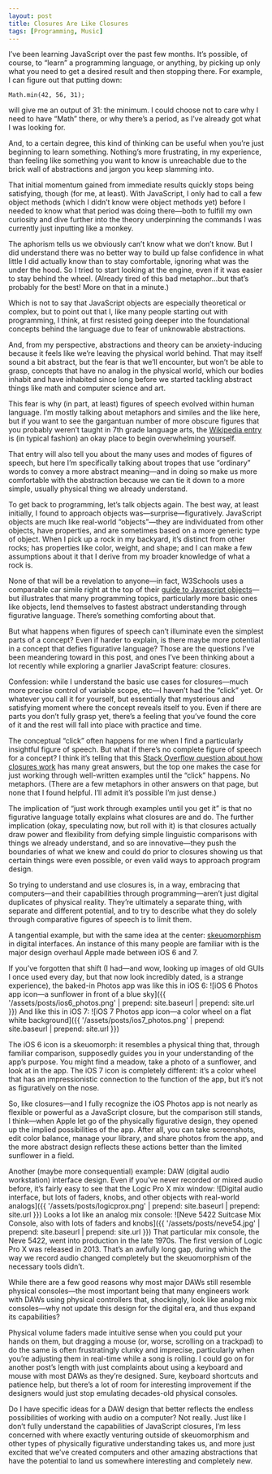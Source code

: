 ```yaml
---
layout: post
title: Closures Are Like Closures
tags: [Programming, Music]
---
```

I’ve been learning JavaScript over the past few months. It’s possible, of course, to “learn” a programming language, or anything, by picking up only what you need to get a desired result and then stopping there. For example, I can figure out that putting down:

	Math.min(42, 56, 31);

will give me an output of 31: the minimum. I could choose not to care why I need to have “Math” there, or why there’s a period, as I’ve already got what I was looking for.

And, to a certain degree, this kind of thinking can be useful when you’re just beginning to learn something. Nothing’s more frustrating, in my experience, than feeling like something you want to know is unreachable due to the brick wall of abstractions and jargon you keep slamming into.

That initial momentum gained from immediate results quickly stops being satisfying, though (for me, at least). With JavaScript, I only had to call a few object methods (which I didn’t know were object methods yet) before I needed to know what that period was doing there—both to fulfill my own curiosity and dive further into the theory underpinning the commands I was currently just inputting like a monkey.

The aphorism tells us we obviously can’t know what we don’t know. But I did understand there was no better way to build up false confidence in what little I did actually know than to stay comfortable, ignoring what was the under the hood. So I tried to start looking at the engine, even if it was easier to stay behind the wheel. (Already tired of this bad metaphor…but that’s probably for the best! More on that in a minute.)

Which is not to say that JavaScript objects are especially theoretical or complex, but to point out that I, like many people starting out with programming, I think, at first resisted going deeper into the foundational concepts behind the language due to fear of unknowable abstractions.

And, from my perspective, abstractions and theory can be anxiety-inducing because it feels like we’re leaving the physical world behind. That may itself sound a bit abstract, but the fear is that we’ll encounter, but won’t be able to grasp, concepts that have no analog in the physical world, which our bodies inhabit and have inhabited since long before we started tackling abstract things like math and computer science and art.

This fear is why (in part, at least) figures of speech evolved within human language. I’m mostly talking about metaphors and similes and the like here, but if you want to see the gargantuan number of more obscure figures that you probably weren’t taught in 7th grade language arts, the [Wikipedia entry](https://en.wikipedia.org/wiki/Figure_of_speech) is (in typical fashion) an okay place to begin overwhelming yourself.

That entry will also tell you about the many uses and modes of figures of speech, but here I’m specifically talking about tropes that use “ordinary” words to convey a more abstract meaning—and in doing so make us more comfortable with the abstraction because we can tie it down to a more simple, usually physical thing we already understand.

To get back to programming, let’s talk objects again. The best way, at least initially, I found to approach objects was—surprise—figuratively. JavaScript objects are much like real-world “objects”—they are individuated from other objects, have properties, and are sometimes based on a more generic type of object. When I pick up a rock in my backyard, it’s distinct from other rocks; has properties like color, weight, and shape; and I can make a few assumptions about it that I derive from my broader knowledge of what a rock is.

None of that will be a revelation to anyone—in fact, W3Schools uses a comparable car simile right at the top of their [guide to Javascript objects](http://www.w3schools.com/js/js_objects.asp)—but illustrates that many programming topics, particularly more basic ones like objects, lend themselves to fastest abstract understanding through figurative language. There’s something comforting about that.

But what happens when figures of speech can’t illuminate even the simplest parts of a concept? Even if harder to explain, is there maybe more potential in a concept that defies figurative language? Those are the questions I’ve been meandering toward in this post, and ones I’ve been thinking about a lot recently while exploring a gnarlier JavaScript feature: closures.

Confession: while I understand the basic use cases for closures—much more precise control of variable scope, etc—I haven’t had the “click” yet. Or whatever you call it for yourself, but essentially that mysterious and satisfying moment where the concept reveals itself to you. Even if there are parts you don’t fully grasp yet, there’s a feeling that you’ve found the core of it and the rest will fall into place with practice and time.

The conceptual “click” often happens for me when I find a particularly insightful figure of speech. But what if there’s no complete figure of speech for a concept? I think it’s telling that this [Stack Overflow question about how closures work](http://stackoverflow.com/questions/111102/how-do-javascript-closures-work) has many great answers, but the top one makes the case for just working through well-written examples until the “click” happens. No metaphors. (There are a few metaphors in other answers on that page, but none that I found helpful. I’ll admit it’s possible I’m just dense.)

The implication of “just work through examples until you get it” is that no figurative language totally explains what closures are and do. The further implication (okay, speculating now, but roll with it) is that closures actually draw power and flexibility from defying simple linguistic comparisons with things we already understand, and so are innovative—they push the boundaries of what we knew and could do prior to closures showing us that certain things were even possible, or even valid ways to approach program design.

So trying to understand and use closures is, in a way, embracing that computers—and their capabilities through programming—aren’t just digital duplicates of physical reality. They’re ultimately a separate thing, with separate and different potential, and to try to describe what they do solely through comparative figures of speech is to limit them.

A tangential example, but with the same idea at the center: [skeuomorphism](https://en.wikipedia.org/wiki/Skeuomorph) in digital interfaces. An instance of this many people are familiar with is the major design overhaul Apple made between iOS 6 and 7.

If you’ve forgotten that shift (I had—and wow, looking up images of old GUIs I once used every day, but that now look incredibly dated, is a strange experience), the baked-in Photos app was like this in iOS 6:
![iOS 6 Photos app icon—a sunflower in front of a blue sky]({{ '/assets/posts/ios6_photos.png' | prepend: site.baseurl | prepend: site.url }})
And like this in iOS 7:
![iOS 7 Photos app icon—a color wheel on a flat white background]({{ '/assets/posts/ios7_photos.png' | prepend: site.baseurl | prepend: site.url }})

The iOS 6 icon is a skeuomorph: it resembles a physical thing that, through familiar comparison, supposedly guides you in your understanding of the app’s purpose. You might find a meadow, take a photo of a sunflower, and look at in the app. The iOS 7 icon is completely different: it’s a color wheel that has an impressionistic connection to the function of the app, but it’s not as figuratively on the nose.

So, like closures—and I fully recognize the iOS Photos app is not nearly as flexible or powerful as a JavaScript closure, but the comparison still stands, I think—when Apple let go of the physically figurative design, they opened up the implied possibilities of the app. After all, you can take screenshots, edit color balance, manage your library, and share photos from the app, and the more abstract design reflects these actions better than the limited sunflower in a field.

Another (maybe more consequential) example: DAW (digital audio workstation) interface design. Even if you’ve never recorded or mixed audio before, it’s fairly easy to see that the Logic Pro X mix window:
![Digital audio interface, but lots of faders, knobs, and other objects with real-world analogs]({{ '/assets/posts/logicprox.png' | prepend: site.baseurl | prepend: site.url }})
Looks a lot like an analog mix console:
![Neve 5422 Suitcase Mix Console, also with lots of faders and knobs]({{ '/assets/posts/neve54.jpg' | prepend: site.baseurl | prepend: site.url }})
That particular mix console, the Neve 5422, went into production in the late 1970s. The first version of Logic Pro X was released in 2013. That’s an awfully long gap, during which the way we record audio changed completely but the skeuomorphism of the necessary tools didn’t.

While there are a few good reasons why most major DAWs still resemble physical consoles—the most important being that many engineers work with DAWs using physical controllers that, shockingly, look like analog mix consoles—why not update this design for the digital era, and thus expand its capabilities?

Physical volume faders made intuitive sense when you could put your hands on them, but dragging a mouse (or, worse, scrolling on a trackpad) to do the same is often frustratingly clunky and imprecise, particularly when you’re adjusting them in real-time while a song is rolling. I could go on for another post’s length with just complaints about using a keyboard and mouse with most DAWs as they’re designed. Sure, keyboard shortcuts and patience help, but there’s a lot of room for interesting improvement if the designers would just stop emulating decades-old physical consoles.

Do I have specific ideas for a DAW design that better reflects the endless possibilities of working with audio on a computer? Not really. Just like I don’t fully understand the capabilities of JavaScript closures, I’m less concerned with where exactly venturing outside of skeuomorphism and other types of physically figurative understanding takes us, and more just excited that we’ve created computers and other amazing abstractions that have the potential to land us somewhere interesting and completely new.
